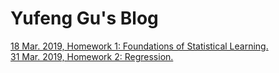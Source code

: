 # Yufeng Gu's Blog
[18 Mar. 2019, Homework 1: Foundations of Statistical Learning.]({{site.baseurl}}/homework/hw1.pdf")<br/>
[31 Mar. 2019, Homework 2: Regression.]({{site.baseurl}}/homework/hw2.pdf")
